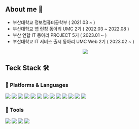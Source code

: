 ## About me 🐰
- 부산대학교 정보컴퓨터공학부 ( 2021.03 ~ )
- 부산대학교 앱 런칭 동아리 UMC 2기 ( 2022.03 ~ 2022.08 )   
- 부산 연합 IT 동아리 PROJECT 5기 ( 2023.01 ~ )
- 부산대학교 IT 서비스 출시 동아리 UMC Web 2기 ( 2023.02 ~ )
<div align="center">
    <a href="https://www.instagram.com/_zixxu__/">
		<img src="https://img.shields.io/badge/Instagram-E4405F?style=flat&logo=Instagram&logoColor=white" />
	</a>
</div>

## Teck Stack 🛠️
<!--<img src="https://img.shields.io/badge/아이콘내용-바탕색?style=flat&logo=로고이름&logoColor=white"/>-->

### 🔗 Platforms & Languages
<img src="https://img.shields.io/badge/Python-3776AB?style=for-the-badge&logo=Python&logoColor=white"> 
<img src="https://img.shields.io/badge/C-A8B9CC?style=for-the-badge&logo=C&logoColor=white">
<img src="https://img.shields.io/badge/C++-00599C?style=for-the-badge&logo=C%2B%2B&logoColor=white">
<img src="https://img.shields.io/badge/Java-007396?style=for-the-badge&logo=Conda-Forge&logoColor=white">

<img src="https://img.shields.io/badge/HTML5-E34F26?style=for-the-badge&logo=HTML5&logoColor=white">
<img src="https://img.shields.io/badge/CSS3-1572B6?style=for-the-badge&logo=CSS3&logoColor=white">
<img src="https://img.shields.io/badge/Sass-CC6699?style=for-the-badge&logo=Sass&logoColor=white">
<img src="https://img.shields.io/badge/
JavaScript-F7DF1E?style=for-the-badge&logo=
JavaScript&logoColor=white">
<img src="https://img.shields.io/badge/jQuery-0769AD?style=for-the-badge&logo=jQuery&logoColor=white">
<img src="https://img.shields.io/badge/Bootstrap-7952B3?style=for-the-badge&logo=Bootstrap&logoColor=white">
<img src="https://img.shields.io/badge/Firebase-FFCA28?style=for-the-badge&logo=Firebase&logoColor=white">
<img src="https://img.shields.io/badge/React-61DAFB?style=for-the-badge&logo=React&logoColor=white">
<img src="https://img.shields.io/badge/Axios-5A29E4?style=for-the-badge&logo=Axios&logoColor=white">

<br>

### 🔗 Tools
<img src="https://img.shields.io/badge/Visual Studio Code-007ACC?style=for-the-badge&logo=Visual Studio Code&logoColor=white">

<img src="https://img.shields.io/badge/GitHub-181717?style=for-the-badge&logo=GitHub&logoColor=white">
<img src="https://img.shields.io/badge/Figma-F24E1E?style=for-the-badge&logo=Figma&logoColor=white">
<img src="https://img.shields.io/badge/Notion-000000?style=for-the-badge&logo=Notion&logoColor=white">
